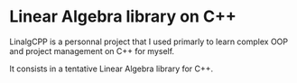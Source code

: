 # Linear Algebra library on C++

LinalgCPP is a personnal project that I used primarly to learn complex OOP and project management on C++ for myself.

It consists in a tentative Linear Algebra library for C++.
